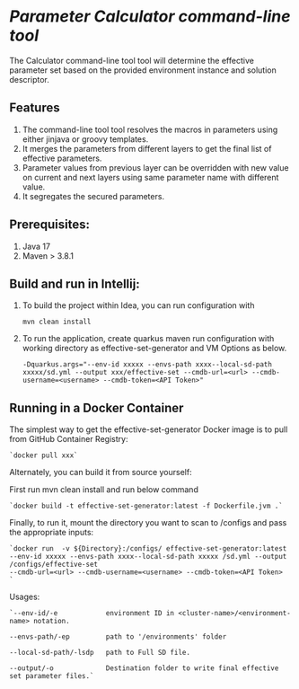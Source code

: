 # *Parameter Calculator command-line tool*

The Calculator command-line tool tool will determine the effective parameter set based on the provided environment instance and
solution descriptor.

## **Features**

1. The command-line tool tool resolves the macros in parameters using either jinjava or groovy templates.
2. It merges the parameters from different layers to get the final list of effective parameters.
3. Parameter values from previous layer can be overridden with new value on current and next layers using same parameter name with different value.
4. It segregates the secured parameters.

## **Prerequisites:**

1. Java 17
2. Maven > 3.8.1

## **Build and run in Intellij:**

1. To build the project within Idea, you can run configuration with

    `mvn clean install`

2. To run the application, create quarkus maven run configuration with working directory as
    effective-set-generator and VM Options as below.

    `-Dquarkus.args="--env-id xxxxx --envs-path xxxx--local-sd-path xxxxx/sd.yml --output xxx/effective-set
    --cmdb-url=<url> --cmdb-username=<username> --cmdb-token=<API Token>"`

## **Running in a Docker Container**

The simplest way to get the effective-set-generator Docker image is to pull from GitHub Container Registry:

    `docker pull xxx`

Alternately, you can build it from source yourself:

First run mvn clean install and run below command

    `docker build -t effective-set-generator:latest -f Dockerfile.jvm .`

Finally, to run it, mount the directory you want to scan to /configs and pass the appropriate inputs:

    `docker run  -v ${Directory}:/configs/ effective-set-generator:latest
    --env-id xxxxx --envs-path xxxx--local-sd-path xxxxx /sd.yml --output /configs/effective-set
    --cmdb-url=<url> --cmdb-username=<username> --cmdb-token=<API Token>
    `
Usages:

    `--env-id/-e            environment ID in <cluster-name>/<environment-name> notation.

    --envs-path/-ep         path to '/environments' folder

    --local-sd-path/-lsdp   path to Full SD file.

    --output/-o             Destination folder to write final effective set parameter files.`
